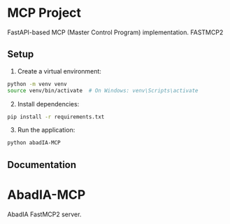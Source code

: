 # MCP Project

FastAPI-based MCP (Master Control Program) implementation.
FASTMCP2

## Setup

1. Create a virtual environment:
```bash
python -m venv venv
source venv/bin/activate  # On Windows: venv\Scripts\activate
```

2. Install dependencies:
```bash
pip install -r requirements.txt
```

3. Run the application:
```bash
python abadIA-MCP
```

## Documentation


# AbadIA-MCP
AbadIA FastMCP2 server. 




